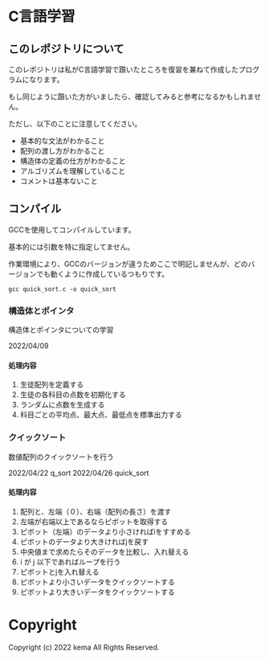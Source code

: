 
# C言語学習

## このレポジトリについて

このレポジトリは私がC言語学習で躓いたところを復習を兼ねて作成したプログラムになります。

もし同じように躓いた方がいましたら、確認してみると参考になるかもしれません。

ただし、以下のことに注意してください。

- 基本的な文法がわかること
- 配列の渡し方がわかること
- 構造体の定義の仕方がわかること
- アルゴリズムを理解していること
- コメントは基本ないこと

## コンパイル

GCCを使用してコンパイルしています。

基本的には引数を特に指定してません。

作業環境により、GCCのバージョンが違うためここで明記しませんが、どのバージョンでも動くように作成しているつもりです。

`gcc quick_sort.c -o quick_sort`

### 構造体とポインタ

構造体とポインタについての学習

2022/04/09

#### 処理内容

1. 生徒配列を定義する
2. 生徒の各科目の点数を初期化する
3. ランダムに点数を生成する
4. 科目ごとの平均点、最大点、最低点を標準出力する

### クイックソート

数値配列のクイックソートを行う

2022/04/22 q_sort
2022/04/26 quick_sort

#### 処理内容

1. 配列と、左端（０）、右端（配列の長さ）を渡す
2. 左端が右端以上であるならピボットを取得する
3. ピボット（左端）のデータより小さければiをすすめる
4. ピボットのデータより大きければjを戻す
5. 中央値まで求めたらそのデータを比較し、入れ替える
6. i が j 以下であればループを行う
7. ピボットとjを入れ替える
8. ピボットより小さいデータをクイックソートする
9. ピボットより大きいデータをクイックソートする

# Copyright

Copyright (c) 2022 kema All Rights Reserved.

